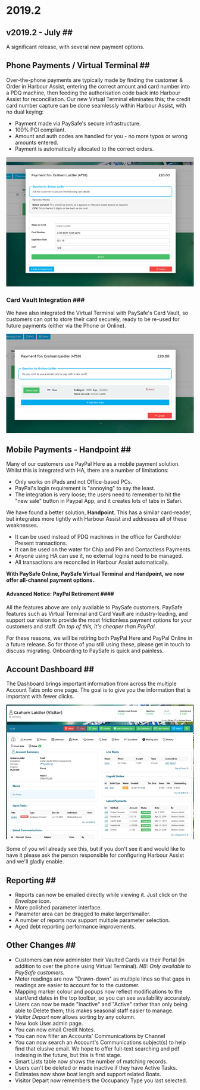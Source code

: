 # 2019.2

## v2019.2 - July \#\#

A significant release, with several new payment options.

## Phone Payments / Virtual Terminal \#\#

Over-the-phone payments are typically made by finding the customer & Order in Harbour Assist, entering the correct amount and card number into a PDQ machine, then feeding the authorisation code back into Harbour Assist for reconciliation. Our new Virtual Terminal eliminates this; the credit card number capture can be done seamlessly within Harbour Assist, with no dual keying:

* Payment made via PaySafe's secure infrastructure.
* 100% PCI compliant.
* Amount and auth codes are handled for you - no more typos or wrong amounts entered.
* Payment is automatically allocated to the correct orders.

![Virtual Terminal](../.gitbook/assets/vt-sm2.png)

### Card Vault Integration \#\#\#

We have also integrated the Virtual Terminal with PaySafe's Card Vault, so customers can opt to store their card securely, ready to be re-used for future payments \(either via the Phone or Online\).

![Vault](../.gitbook/assets/vault.png)

## Mobile Payments - Handpoint \#\#

Many of our customers use PayPal Here as a mobile payment solution. Whilst this is integrated with HA, there are a number of limitations:

* Only works on iPads and not Office-based PCs.
* PayPal's login requirement is "annoying" to say the least.
* The integration is very loose; the users need to remember to hit the "new sale" button in Paypal App, and it creates lots of tabs in Safari.

We have found a better solution, **Handpoint**. This has a similar card-reader, but integrates more tightly with Harbour Assist and addresses all of these weaknesses.

* It can be used instead of PDQ machines in the office for Cardholder Present transactions.
* It can be used on the water for Chip and Pin and Contactless Payments.
* Anyone using HA can use it, no external logins need to be managed.
* All transactions are reconciled in Harbour Assist automatically.

**With PaySafe Online, PaySafe Virtual Terminal and Handpoint, we now offer all-channel payment options.**.

#### Advanced Notice: PayPal Retirement \#\#\#\#

All the features above are only available to PaySafe customers. PaySafe features such as Virtual Terminal and Card Vault are industry-leading, and support our vision to provide the most frictionless payment options for your customers and staff. _On top of this, it's cheaper than PayPal._

For these reasons, we will be retiring both PayPal Here and PayPal Online in a future release. So for those of you still using these, please get in touch to discuss migrating. Onboarding to PaySafe is quick and painless.

## Account Dashboard \#\#

The Dashboard brings important information from across the multiple Account Tabs onto one page. The goal is to give you the information that is important with fewer clicks.

![Dashboard](../.gitbook/assets/dashboard-sm.png)

Some of you will already see this, but if you don't see it and would like to have it please ask the person responsible for configuring Harbour Assist and we'll gladly enable.

## Reporting \#\#

* Reports can now be emailed directly while viewing it.  Just click on the _Envelope_ icon.
* More polished parameter interface.
* Parameter area can be dragged to make larger/smaller.
* A number of reports now support multiple parameter selection.
* Aged debt reporting performance improvements.

## Other Changes \#\#

* Customers can now administer their Vaulted Cards via their Portal \(in addition to over the phone using Virtual Terminal\). _NB: Only available to PaySafe customers._
* Meter readings are now "Drawn-down" as multiple lines so that gaps in readings are easier to account for to the customer.
* Mapping marker colour and popups now reflect modifications to the start/end dates in the top toolbar, so you can see availability accurately.
* Users can now be made "Inactive" and "Active" rather than only being able to Delete them; this makes seasonal staff easier to manage.
* _Visitor Depart_ now allows sorting by any column.
* New look User admin page.
* You can now email Credit Notes.
* You can now filter an Accounts' Communications by Channel 
* You can now search an Account's Communications subject\(s\) to help find that elusive email.  We hope to offer full-text searching and pdf indexing in the future, but this is first stage.
* Smart Lists table now shows the number of matching records.
* Users can't be deleted or made inactive if they have Active Tasks.
* Estimates now show boat length and support related Boats.
* Visitor Depart now remembers the Occupancy Type you last selected.

